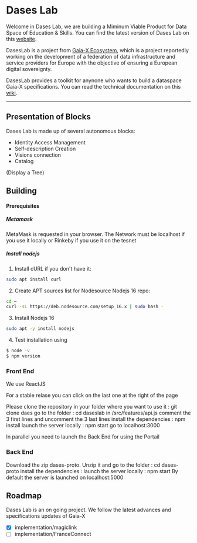 # Dases Lab #

Welcome in Dases Lab, we are building a Miminum Viable Product for Data Space of Education & Skills. You can find the latest version of Dases Lab on this [website](https://daseslab.on.fleek.co/).

DasesLab is a project from [Gaia-X Ecosystem](https://www.gaia-x.eu/), which is a project reportedly working on the development of a federation of data infrastructure and service providers for Europe with the objective of ensuring a European digital sovereignty.

DasesLab provides a toolkit for anynone who wants to build a dataspace Gaia-X specifications. You can read the technical documentation on this [wiki](https://perrin.gitbook.io/dases-lab-wiki/).

---

## Presentation of Blocks

Dases Lab is made up of several autonomous blocks:

- Identity Access Management
- Self-description Creation
- Visions connection
- Catalog

(Display a Tree)

## Building

#### Prerequisites
##### Metamask
MetaMask is requested in your browser. The Network must be localhost if you use it locally or Rinkeby if you use it on the tesnet
##### Install nodejs
1. Install cURL if you don't have it:
```bash
sudo apt install curl
```

2. Create APT sources list for Nodesource Nodejs 16 repo:
``` bash
cd ~
curl -sL https://deb.nodesource.com/setup_16.x | sudo bash -
```
3. Install Nodejs 16
``` bash
sudo apt -y install nodejs
```

4. Test installation using
```bash
$ node -v
$ npm version
```
### Front End ###
We use ReactJS

For a stable relase you can click on the last one at the right of the page


Please clone the repository in your folder where you want to use it : git clone daes
go to the folder : cd daseslab
in /src/features/api.js comment the 3 first lines and uncomment the 3 last lines
install the dependencies : npm install
launch the server locally : npm start
go to localhost:3000

In parallel you need to launch the Back End for using the Portail

### Back End ###
Download the zip dases-proto.
Unzip it and go to the folder : cd dases-proto
install the dependencies :
launch the server locally : npm start
By default the server is launched on  localhost:5000



## Roadmap
Dases Lab is an on going project. We follow the latest advances and specifications updates of Gaia-X

- [X] implementation/magiclink
- [ ] implementation/FranceConnect
